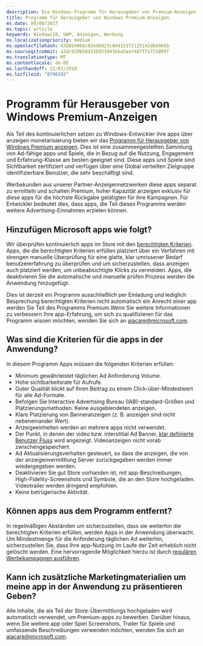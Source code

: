 ```yaml
---
description: Die Windows-Programm für Herausgeber von Premium-Anzeigen einer zusammengestellten Sammlung von Ad-fähige apps besteht, die Partner-Anzeigennetzwerken mit Premium, bestimmt sind, können hoher Kapazität anzeigen. In diesem Programm-Apps sind am besten in Bezug auf die Nutzung, Engagement und Erfahrung-Klasse.
title: Programm für Herausgeber von Windows Premium-Anzeigen
ms.date: 09/08/2017
ms.topic: article
keywords: Windows10, UWP, Anzeigen, Werbung
ms.localizationpriority: medium
ms.openlocfilehash: 638854066c02edb923c8d4153f2125142d6b966b
ms.sourcegitcommit: a3dc929858415b933943bba5aa7487ffa721899f
ms.translationtype: MT
ms.contentlocale: de-DE
ms.lasthandoff: 12/07/2018
ms.locfileid: "8796292"
---
```

# <a name="windows-premium-ads-publishers-program"></a>Programm für Herausgeber von Windows Premium-Anzeigen

Als Teil des kontinuierlichen setzen zu Windows-Entwickler ihre apps über anzeigen monetarisierung bieten wir das [Programm für Herausgeber von Windows Premium anzeigen](http://www.windowspremiumapps.com). Dies ist eine zusammengestellten Sammlung von Ad-fähige apps und Spiele, die in Bezug auf die Nutzung, Engagement und Erfahrung-Klasse am besten geeignet sind. Diese apps und Spiele sind Sichtbarkeit zertifiziert und verfügen über eine Global verteilten Zielgruppe identifizierbare Benutzer, die sehr beschäftigt sind.

Werbekunden aus unserer Partner-Anzeigennetzwerken diese apps separat zu ermitteln und schalten Premium, hoher Kapazität anzeigen exklusiv für diese apps für die höchste Rückgabe getätigten für ihre Kampagnen. Für Entwickler bedeutet dies, dass apps, die Teil dieses Programms werden weitere Advertising-Einnahmen erzielen können.

## <a name="how-does-microsoft-add-apps-to-this-program"></a>Hinzufügen Microsoft apps wie folgt? 

Wir überprüfen kontinuierlich apps im Store mit den [berechtigten Kriterien](#what-are-the-criteria-for-apps-in-the-program). Apps, die die berechtigten Kriterien erfüllen platziert über ein Verfahren mit strengen manuelle Überprüfung für eine glatte, klar umrissener Bedarf benutzererfahrung zu überprüfen und um sicherzustellen, dass anzeigen auch platziert werden, um unbeabsichtigte Klicks zu vermeiden. Apps, die deaktivieren Sie die automatische und manuelle prüfen Prozess werden die Anwendung hinzugefügt.

Dies ist derzeit ein Programm ausschließlich per Einladung und lediglich Besprechung berechtigten Kriterien nicht automatisch ein Anrecht einer app werden Sie Teil des Programms Premium.Wenn Sie weitere Informationen zu verbessern Ihre app-Erfahrung, um sich zu qualifizieren für das Programm wissen möchten, wenden Sie sich an aiacare@microsoft.com.

## <a name="what-are-the-criteria-for-apps-in-the-program"></a>Was sind die Kriterien für die apps in der Anwendung?

In diesem Programm Apps müssen die folgenden Kriterien erfüllen:

* Minimum gewährleistet täglichen Ad Anforderung Volume. 
* Hohe sichtbarkeitsrate für Aufrufe. 
* Guter Qualität klickt auf Ihren Beitrag zu einem Click-über-Mindestwert für alle Ad-Formate. 
* Befolgen Sie Interactive Advertising Bureau (IAB)-standard-Größen und Platzierungsmethoden. Keine ausgeblendeten anzeigen.
* Klare Platzierung von Banneranzeigen (z. B. anzeigen sind nicht nebeneinander Wert).
* Anzeigeeinheiten werden an mehrere apps nicht verwendet.
* Der Punkt, in denen der video bzw. interstitial Ad Banner, [klar definierte Benutzer Fluss](https://blogs.windows.com/buildingapps/2017/08/31/best-practices-using-video-ads-windows-apps/) wird angezeigt. Videoanzeigen nicht vorab zwischengespeichert. 
* Ad Aktualisierungsverhalten gesteuert, so dass die anzeigen, die von der anzeigenvermittlung Server zurückgegeben werden immer wiedergegeben werden.
* Deaktivieren Sie gut Store vorhanden ist, mit app-Beschreibungen, High-Fidelity-Screenshots und Symbole, die an den Store hochgeladen. Videotrailer werden dringend empfohlen.
* Keine betrügerische Aktivität.

## <a name="can-apps-get-removed-from-the-program"></a>Können apps aus dem Programm entfernt?

In regelmäßigen Abständen um sicherzustellen, dass sie weiterhin die berechtigten Kriterien erfüllen, werden Apps in der Anwendung überwacht. Um Mindestmenge für die Anforderung täglichen Ad weiterhin, sicherzustellen Sie, dass Ihre app-Nutzung im Laufe der Zeit erheblich nicht gelöscht werden. Eine hervorragende Möglichkeit hierzu ist durch [regulären Werbekampagnen ausführen](https://developer.microsoft.com/en-us/store/promote-your-apps).

## <a name="can-i-provide-additional-marketing-material-to-showcase-my-app-in-the-program"></a>Kann ich zusätzliche Marketingmaterialien um meine app in der Anwendung zu präsentieren Geben? 

Alle Inhalte, die als Teil der Store-Übermittlungs hochgeladen wird automatisch verwendet, um Premium-apps zu bewerben. Darüber hinaus, wenn Sie weitere app oder Spiel Screenshots, Trailer für Spiele und umfassende Beschreibungen verwenden möchten, wenden Sie sich an aiacare@microsoft.com.
